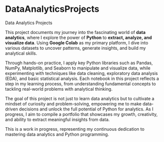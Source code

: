 # DataAnalyticsProjects
Data Analytics Projects

This project documents my journey into the fascinating world of **data analytics**, where I explore the power of **Python** to **extract, analyze, and visualize data**. Using **Google Colab** as my primary platform, I dive into various datasets to uncover patterns, generate insights, and build my analytical skills.

Through hands-on practice, I apply key Python libraries such as Pandas, NumPy, Matplotlib, and Seaborn to manipulate and visualize data, while experimenting with techniques like data cleaning, exploratory data analysis (EDA), and basic statistical analysis. Each notebook in this project reflects a step in my learning process, from understanding fundamental concepts to tackling real-world problems with analytical thinking.

The goal of this project is not just to learn data analytics but to cultivate a mindset of curiosity and problem-solving, empowering me to make data-driven decisions and unlock the full potential of Python for analytics. As I progress, I aim to compile a portfolio that showcases my growth, creativity, and ability to extract meaningful insights from data.

This is a work in progress, representing my continuous dedication to mastering data analytics and Python programming.
